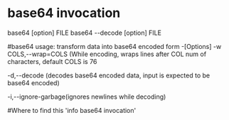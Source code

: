 # base64 invocation 
base64 [option] FILE 
base64 --decode [option] FILE 
	
#base64 usage:
transform data into base64 encoded form
-[Options] 
-w COLS,--wrap=COLS (While encoding, wraps lines after COL num of characters, default COLS is 76 

-d,--decode (decodes base64 encoded data, input is expected to be base64 encoded)

-i,--ignore-garbage(ignores newlines while decoding) 

#Where to find this
'info base64 invocation'
